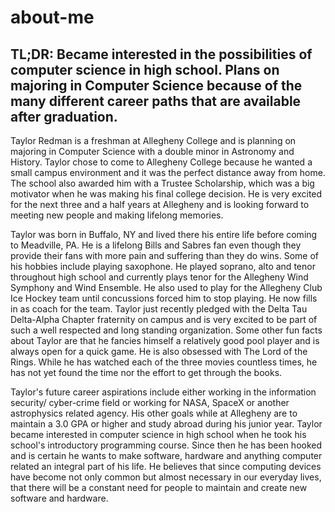 # about-me
## TL;DR: Became interested in the possibilities of computer science in high school. Plans on majoring in Computer Science because of the many different career paths that are available after graduation.

Taylor Redman is a freshman at Allegheny College and is planning on majoring in Computer Science with a double minor in Astronomy and History. Taylor chose to come to Allegheny College because he wanted a small campus environment and it was the perfect distance away from home. The school also awarded him with a Trustee Scholarship, which was a big motivator when he was making his final college decision. He is very excited for the next three and a half years at Allegheny and is looking forward to meeting new people and making lifelong memories.

Taylor was born in Buffalo, NY and lived there his entire life before coming to Meadville, PA. He is a lifelong Bills and Sabres fan even though they provide their fans with more pain and suffering than they do wins. Some of his hobbies include playing saxophone. He played soprano, alto and tenor throughout high school and currently plays tenor for the Allegheny Wind Symphony and Wind Ensemble. He also used to play for the Allegheny Club Ice Hockey team until concussions forced him to stop playing. He now fills in as coach for the team. Taylor just recently pledged with the Delta Tau Delta-Alpha Chapter fraternity on campus and is very excited to be part of such a well respected and long standing organization. Some other fun facts about Taylor are that he fancies himself a relatively good pool player and is always open for a quick game. He is also obsessed with The Lord of the Rings. While he has watched each of the three movies countless times, he has not yet found the time nor the effort to get through the books.

Taylor's future career aspirations include either working in the information security/ cyber-crime field or working for NASA, SpaceX or another astrophysics related agency. His other goals while at Allegheny are to maintain a 3.0 GPA or higher and study abroad during his junior year. Taylor became interested in computer science in high school when he took his school's introductory programming course. Since then he has been hooked and is certain he wants to make software, hardware and anything computer related an integral part of his life. He believes that since computing devices have become not only common but almost necessary in our everyday lives, that there will be a constant need for people to maintain and create new software and hardware.
